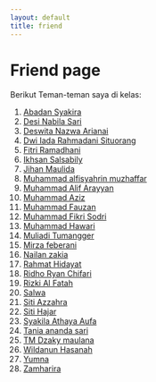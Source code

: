 ```yaml
---
layout: default
title: friend
---
```


# Friend page
Berikut Teman-teman saya di kelas: 
1.  [Abadan Syakira](https://abadan1912.github.io/)
2.  [Desi Nabila Sari](https://desynabilasari.github.io/) 
3.  [Deswita Nazwa Arianai](https://deswitanazwa.github.io/)
4.  [Dwi Iada Rahmadani Situorang](https://dwiidarahmadanisitumorang.github.io/)
5.  [Fitri Ramadhani](https://fitriramadhani20.github.io/)
6.  [Ikhsan Salsabily](https://isanbly06.github.io/)
7.  [Jihan Maulida](https://jihanmaulidia09.github.io/)
8.  [Muhammad alfisyahrin muzhaffar](https://alfisyahrin-26.github.io/)
9.  [Muhammad Alif Arayyan](https://alifarrayyan29.github.io/)
10. [Muhammad Aziz](https://mhmmd-aziz.github.io/)
11. [Muhammad Fauzan](https://muhammadfauzan61.github.io/)
12. [Muhammad Fikri Sodri](https://mfikrisodri.github.io/)
13. [Muhammad Hawari](https://hawari-95.github.io/)
14. [Muliadi Tumangger](https://muliadi50.github.io/)
15. [Mirza feberani](https://mirzafeberanyy.github.io/)
16. [Nailan zakia](https://sitiazzahraaa.github.io/sitiazzahra.github.io/)
17. [Rahmat Hidayat](https://dayat-yat.github.io/dayatyat.github.io/)
18. [Ridho Ryan Chifari](https://ridhoryanghifari.github.io/)
19. [Rizki Al Fatah](https://zamharira09.github.io/)
20. [Salwa]()
21. [Siti Azzahra](https://sitiazzahraaa.github.io/sitiazzahra.github.io/)
22. [Siti Hajar](https://sitihajar01.github.io/sitihajar.github.io/)
23. [Syakila Athaya Aufa](https://athayaaufa18.github.io//)
24. [Tania ananda sari](https://taniaanandasari.github.io/)
25. [TM Dzaky maulana](https://akbar2224.github.io/akbar2224/)
26. [Wildanun Hasanah](https://wildanunhasanah.github.io/)
27. [Yumna]()
28. [Zamharira](https://zamharira09.github.io/)